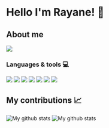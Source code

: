 # Hello I'm Rayane! :wave:
##  About me

<img align="center" src="https://github-readme-stats-eight-theta.vercel.app/api/top-langs/?username=rayaneen&layout=compact&theme=vision-friendly-dark&hide_border=true" />

### Languages & tools :computer:
<p>
  <img src="https://img.shields.io/badge/HTML5-E34F26?style=for-the-badge&logo=html5&logoColor=white" />
  <img src="https://img.shields.io/badge/CSS3-1572B6?style=for-the-badge&logo=css3&logoColor=white" />
  <img src="https://img.shields.io/badge/Bootstrap-563D7C?style=for-the-badge&logo=bootstrap&logoColor=white" />
  <img src="https://img.shields.io/badge/JavaScript-323330?style=for-the-badge&logo=javascript&logoColor=F7DF1E" />
  <img src="https://img.shields.io/badge/Ruby-CC342D?style=for-the-badge&logo=ruby&logoColor=white" />
  <img src="https://img.shields.io/badge/Ruby_on_Rails-CC0000?style=for-the-badge&logo=ruby-on-rails&logoColor=white" />
  <img src="https://img.shields.io/badge/PostgreSQL-316192?style=for-the-badge&logo=postgresql&logoColor=white" />
</p>


## My contributions :chart_with_upwards_trend:
<p float="left">
<img align="center" src="https://github-readme-streak-stats.herokuapp.com?user=rayaneen&theme=vision-friendly-dark&hide_border=true&date_format=M%20j%5B%2C%20Y%5D" alt="My github stats" />

<img align="center" src="https://github-readme-stats-eight-theta.vercel.app/api?username=rayaneen&show_icons=true&include_all_commits=true&theme=vision-friendly-dark&hide_border=true" alt="My github stats" /> 
</p>




